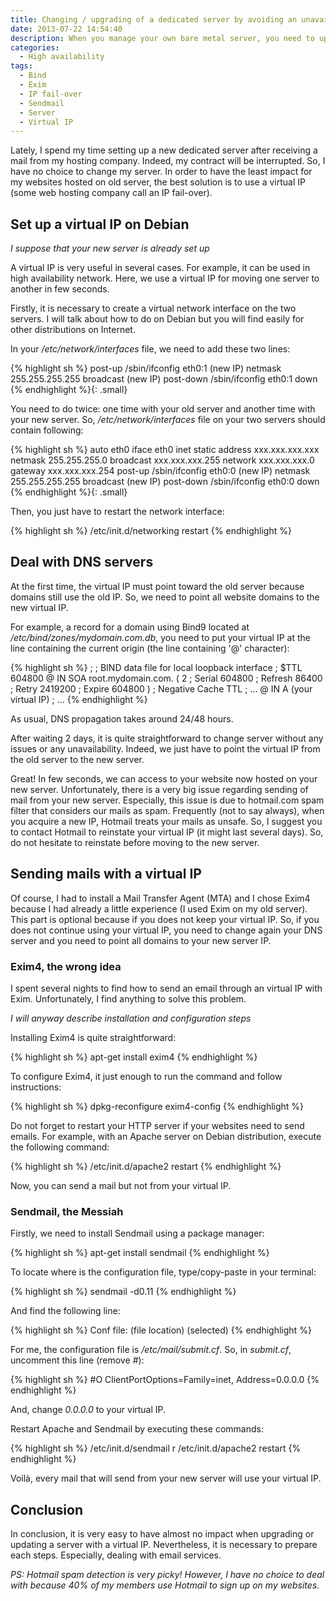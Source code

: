 ```yaml
---
title: Changing / upgrading of a dedicated server by avoiding an unavailability
date: 2013-07-22 14:54:40
description: When you manage your own bare metal server, you need to update it. This guide is perfect for you if you need to upgrade your server without any unavailability.
categories:
  - High availability
tags:
  - Bind
  - Exim
  - IP fail-over
  - Sendmail
  - Server
  - Virtual IP
---
```

Lately, I spend my time setting up a new dedicated server after receiving a mail from my hosting company. Indeed, my contract will be interrupted. So, I have no choice to change my server. In order to have the least impact for my websites hosted on old server, the best solution is to use a virtual IP (some web hosting company call an IP fail-over).

## Set up a virtual IP on Debian

*I suppose that your new server is already set up*

A virtual IP is very useful in several cases. For example, it can be used in high availability network. Here, we use a virtual IP for moving one server to another in few seconds.

Firstly, it is necessary to create a virtual network interface on the two servers. I will talk about how to do on Debian but you will find easily for other distributions on Internet.

In your */etc/network/interfaces* file, we need to add these two lines:

{% highlight sh %}
post-up /sbin/ifconfig eth0:1 (new IP) netmask 255.255.255.255 broadcast (new IP)
post-down /sbin/ifconfig eth0:1 down
{% endhighlight %}{: .small}

You need to do twice: one time with your old server and another time with your new server. So, */etc/network/interfaces* file on your two servers should contain following:

{% highlight sh %}
auto eth0
iface eth0 inet static
address xxx.xxx.xxx.xxx
netmask 255.255.255.0
broadcast xxx.xxx.xxx.255
network xxx.xxx.xxx.0
gateway xxx.xxx.xxx.254
post-up /sbin/ifconfig eth0:0 (new IP) netmask 255.255.255.255 broadcast (new IP)
post-down /sbin/ifconfig eth0:0 down
{% endhighlight %}{: .small}

Then, you just have to restart the network interface:

{% highlight sh %}
/etc/init.d/networking restart
{% endhighlight %}

## Deal with DNS servers

At the first time, the virtual IP must point toward the old server because domains still use the old IP. So, we need to point all website domains to the new virtual IP.

For example, a record for a domain using Bind9 located at */etc/bind/zones/mydomain.com.db*, you need to put your virtual IP at the line containing the current origin (the line containing '@' character):

{% highlight sh %}
;
; BIND data file for local loopback interface
;
$TTL    604800
@       IN      SOA     root.mydomain.com. (
                              2         ; Serial
                         604800         ; Refresh
                          86400         ; Retry
                        2419200         ; Expire
                         604800 )       ; Negative Cache TTL
; ...
@       IN      A       (your virtual IP)
; ...
{% endhighlight %}

As usual, DNS propagation takes around 24/48 hours.

After waiting 2 days, it is quite straightforward to change server without any issues or any unavailability. Indeed, we just have to point the virtual IP from the old server to the new server.

Great! In few seconds, we can access to your website now hosted on your new server. Unfortunately, there is a very big issue regarding sending of mail from your new server. Especially, this issue is due to hotmail.com spam filter that considers our mails as spam. Frequently (not to say always), when you acquire a new IP, Hotmail treats your mails as unsafe. So, I suggest you to contact Hotmail to reinstate your virtual IP (it might last several days). So, do not hesitate to reinstate before moving to the new server.

## Sending mails with a virtual IP

Of course, I had to install a Mail Transfer Agent (MTA) and I chose Exim4 because I had already a little experience (I used Exim on my old server). This part is optional because if you does not keep your virtual IP. So, if you does not continue using your virtual IP, you need to change again your DNS server and you need to point all domains to your new server IP.

### Exim4, the wrong idea

I spent several nights to find how to send an email through an virtual IP with Exim. Unfortunately, I find anything to solve this problem.

*I will anyway describe installation and configuration steps*

Installing Exim4 is quite straightforward:

{% highlight sh %}
apt-get install exim4
{% endhighlight %}

To configure Exim4, it just enough to run the command and follow instructions:

{% highlight sh %}
dpkg-reconfigure exim4-config
{% endhighlight %}

Do not forget to restart your HTTP server if your websites need to send emails. For example, with an Apache server on Debian distribution, execute the following command:

{% highlight sh %}
/etc/init.d/apache2 restart
{% endhighlight %}

Now, you can send a mail but not from your virtual IP.

### Sendmail, the Messiah

Firstly, we need to install Sendmail using a package manager:

{% highlight sh %}
apt-get install sendmail
{% endhighlight %}

To locate where is the configuration file, type/copy-paste in your terminal:

{% highlight sh %}
sendmail -d0.11
{% endhighlight %}

And find the following line:

{% highlight sh %}
Conf file:    (file location)     (selected)
{% endhighlight %}

For me, the configuration file is */etc/mail/submit.cf*. So, in *submit.cf*, uncomment this line (remove *#*):

{% highlight sh %}
#O ClientPortOptions=Family=inet, Address=0.0.0.0
{% endhighlight %}

And, change *0.0.0.0* to your virtual IP.

Restart Apache and Sendmail by executing these commands:

{% highlight sh %}
/etc/init.d/sendmail r
/etc/init.d/apache2 restart
{% endhighlight %}

Voilà, every mail that will send from your new server will use your virtual IP.

## Conclusion

In conclusion, it is very easy to have almost no impact when upgrading or updating a server with a virtual IP. Nevertheless, it is necessary to prepare each steps. Especially, dealing with email services.

*PS: Hotmail spam detection is very picky! However, I have no choice to deal with because 40% of my members use Hotmail to sign up on my websites.*
